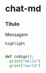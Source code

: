 # chat-md

### Titulo

Mensagem

`highlight`

```python

def codigo():
  print("hello")
  print("world") 
```
